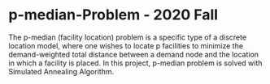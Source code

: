 # p-median-Problem - 2020 Fall
The p-median (facility location) problem is a specific type of a discrete location model, where one wishes to locate p facilities to minimize the demand-weighted total distance between a demand node and the location in which a facility is placed. In this project, p-median problem is solved with Simulated Annealing Algorithm.
